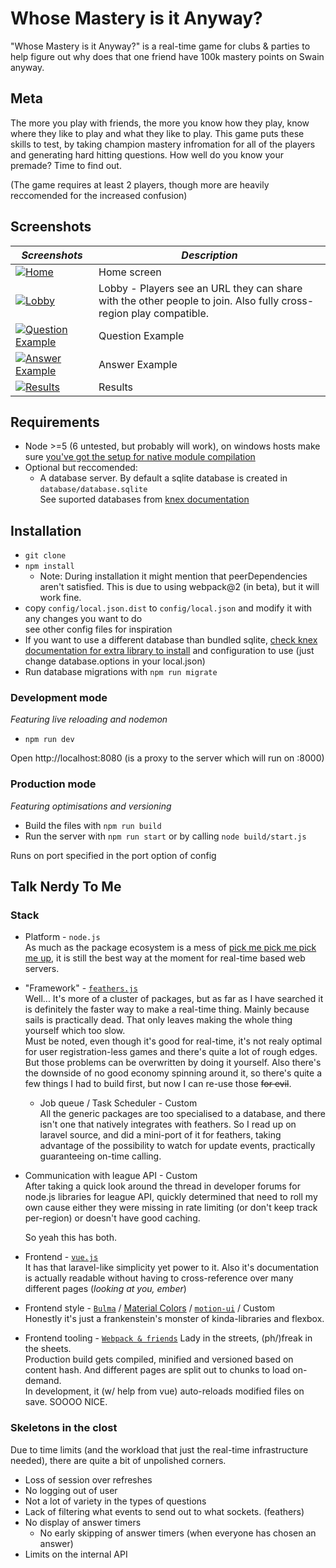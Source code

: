 # Whose Mastery is it Anyway?

"Whose Mastery is it Anyway?" is a real-time game for clubs & parties to help figure out why does that one friend have 100k mastery points on Swain anyway.

## Meta

The more you play with friends, the more you know how they play, know where they like to play and what they like to play. This game puts these skills to test, by taking champion mastery infromation for all of the players and generating hard hitting questions. How well do you know your premade? Time to find out.

(The game requires at least 2 players, though more are heavily reccomended for the increased confusion)

## Screenshots

*Screenshots* | *Description*
---|---
[![Home](http://i.imgur.com/DVtoSMrt.png)](http://i.imgur.com/DVtoSMr.png) | Home screen
[![Lobby](http://i.imgur.com/ftgrPydt.png)](http://i.imgur.com/ftgrPyd.png) | Lobby - Players see an URL they can share with the other people to join. Also fully cross-region play compatible.
[![Question Example](http://i.imgur.com/PMd6LpXt.png)](http://i.imgur.com/PMd6LpX.png) | Question Example
[![Answer Example](http://i.imgur.com/LbRkAdEt.png)](http://i.imgur.com/LbRkAdE.png) | Answer Example
[![Results](http://i.imgur.com/DNwnvHvt.png)](http://i.imgur.com/DNwnvHv.png) | Results

## Requirements

* Node >=5 (6 untested, but probably will work), on windows hosts make sure [you've got the setup for native module compilation](https://github.com/Microsoft/nodejs-guidelines/blob/master/windows-environment.md#compiling-native-addon-modules)
* Optional but reccomended: 
    * A database server. By default a sqlite database is created in `database/database.sqlite`  
      See suported databases from [knex documentation](http://knexjs.org/#Installation-node)

## Installation

* `git clone`
* `npm install`
    * Note: During installation it might mention that peerDependencies aren't satisfied. This is due to using webpack@2 (in beta), but it will work fine.
* copy `config/local.json.dist` to `config/local.json` and modify it with any changes you want to do  
  see other config files for inspiration
* If you want to use a different database than bundled sqlite, [check knex documentation for extra library to install](http://knexjs.org/#Installation-node) and configuration to use (just change database.options in your local.json)
* Run database migrations with `npm run migrate`

### Development mode

*Featuring live reloading and nodemon* 

* `npm run dev`

Open http://localhost:8080 (is a proxy to the server which will run on :8000)

### Production mode

*Featuring optimisations and versioning*

* Build the files with `npm run build`
* Run the server with `npm run start` or by calling `node build/start.js`

Runs on port specified in the port option of config

## Talk Nerdy To Me

### Stack

* Platform - `node.js`  
  As much as the package ecosystem is a mess of [pick me pick me pick me up](https://youtu.be/M3rg-rh6MPo "I would like to apologise for linking to.. that"), it is still the best way at the moment for real-time based web servers.
* "Framework" - [`feathers.js`](http://feathersjs.com/)  
  Well... It's more of a cluster of packages, but as far as I have searched it is definitely the faster way to make a real-time thing. Mainly because sails is practically dead. That only leaves making the whole thing yourself which too slow.  
  Must be noted, even though it's good for real-time, it's not realy optimal for user registration-less games and there's quite a lot of rough edges. But those problems can be overwritten by doing it yourself. Also there's the downside of no good economy spinning around it, so there's quite a few things I had to build first, but now I can re-use those ~~for evil~~.  
  * Job queue / Task Scheduler - Custom  
    All the generic packages are too specialised to a database, and there isn't one that natively integrates with feathers. So I read up on laravel source, and did a mini-port of it for feathers, taking advantage of the possibility to watch for update events, practically guaranteeing on-time calling.
* Communication with league API - Custom  
  After taking a quick look around the thread in developer forums for node.js libraries for league API, quickly determined that need to roll my own cause either they were missing in rate limiting (or don't keep track per-region) or doesn't have good caching.  
  
  So yeah this has both.
* Frontend - [`vue.js`](http://vuejs.org/)  
  It has that laravel-like simplicity yet power to it. Also it's documentation is actually readable without having to cross-reference over many different pages (*looking at you, ember*)
* Frontend style - [`Bulma`](http://vuejs.org/) / [Material Colors](https://www.google.com/design/spec/style/color.html) / [`motion-ui`](http://zurb.com/playground/motion-ui) / Custom  
  Honestly it's just a frankenstein's monster of kinda-libraries and flexbox.
* Frontend tooling - [`Webpack & friends`](https://webpack.github.io/)
  Lady in the streets, (ph/)freak in the sheets.  
  Production build gets compiled, minified and versioned based on content hash. And different pages are split out to chunks to load on-demand.  
  In development, it (w/ help from vue) auto-reloads modified files on save. SOOOO NICE.

### Skeletons in the clost

Due to time limits (and the workload that just the real-time infrastructure needed), there are quite a bit of unpolished corners.

* Loss of session over refreshes
* No logging out of user
* Not a lot of variety in the types of questions
* Lack of filtering what events to send out to what sockets. (feathers)
* No display of answer timers
  * No early skipping of answer timers (when everyone has chosen an answer)
* Limits on the internal API
